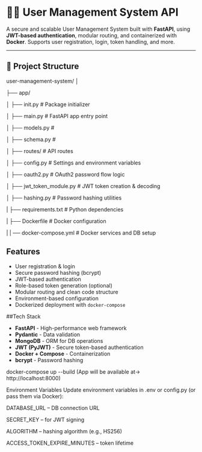 # 🧑‍💼 User Management System API

A secure and scalable User Management System built with **FastAPI**, using **JWT-based authentication**, modular routing, and containerized with **Docker**. Supports user registration, login, token handling, and more.

---

## 📁 Project Structure

user-management-system/
│

├── app/

│ ├── init.py # Package initializer

│ ├── main.py # FastAPI app entry point

│ ├── models.py # 

│ ├── schema.py # 

│ ├── routes/ # API routes

│ ├── config.py # Settings and environment variables

│ ├── oauth2.py # OAuth2 password flow logic

│ ├── jwt_token_module.py # JWT token creation & decoding

│ ├── hashing.py # Password hashing utilities

| ├── requirements.txt # Python dependencies

| ├── Dockerfile # Docker configuration

| | ── docker-compose.yml # Docker services and DB setup


## Features

-  User registration & login
-  Secure password hashing (bcrypt)
-  JWT-based authentication
-  Role-based token generation (optional)
-  Modular routing and clean code structure
-  Environment-based configuration
-  Dockerized deployment with `docker-compose`

##Tech Stack

- **FastAPI** - High-performance web framework
- **Pydantic** - Data validation
- **MongoDB** - ORM for DB operations
- **JWT (PyJWT)** - Secure token-based authentication
- **Docker + Compose** - Containerization
- **bcrypt** - Password hashing


docker-compose up --build (App will be available at-> http://localhost:8000)

Environment Variables
Update environment variables in .env or config.py (or pass them via Docker):

DATABASE_URL – DB connection URL

SECRET_KEY – for JWT signing

ALGORITHM – hashing algorithm (e.g., HS256)

ACCESS_TOKEN_EXPIRE_MINUTES – token lifetime
